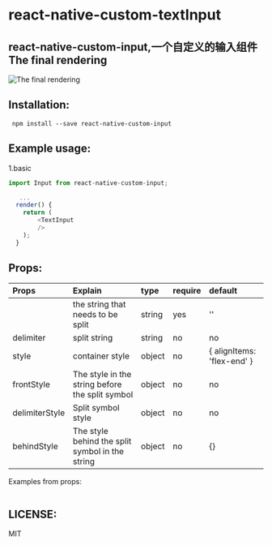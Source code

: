 # react-native-custom-textInput
react-native-custom-input,一个自定义的输入组件    
The final rendering
----
![The final rendering](https://github.com/suwu150/static-resource/blob/master/images/react-native-string-distion.gif?raw=true)

Installation:  
-------------------------------------- 
```
 npm install --save react-native-custom-input
```
Example usage: 
--------------------------------------- 
1.basic     

```javascript
import Input from react-native-custom-input;

   ...
  render() {
    return (
        <TextInput
        />
    );
  }
```

Props:   
---------------------------------------

|Props|Explain|type|require|default|          
|:-------|:--------|:--------|:-------|:----------|
||the string that needs to be split|string|yes|''|       
|delimiter|split string|string|no|no|     
|style|container style|object|no|{ alignItems: 'flex-end' }|     
|frontStyle|The style in the string before the split symbol|object|no|no|  
|delimiterStyle|Split symbol style|object|no|no|     
|behindStyle|The style behind the split symbol in the string|object|no|{}|     

Examples from props:
```javascript

```

LICENSE: 
-------   
MIT

